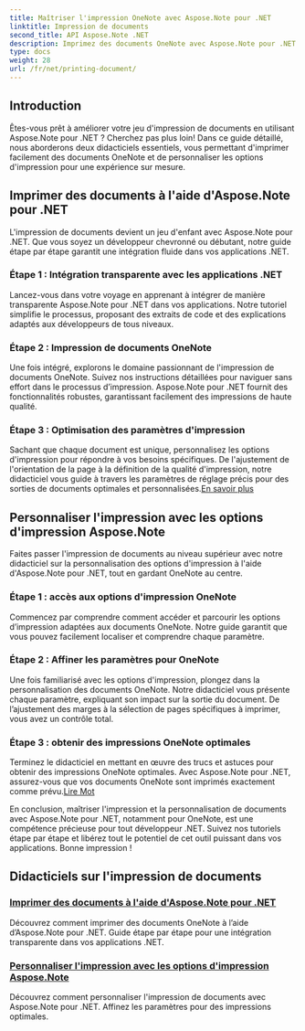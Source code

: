 ```yaml
---
title: Maîtriser l'impression OneNote avec Aspose.Note pour .NET
linktitle: Impression de documents
second_title: API Aspose.Note .NET
description: Imprimez des documents OneNote avec Aspose.Note pour .NET. Explorez une intégration transparente dans les applications .NET, personnalisez les options d'impression et libérez la puissance de l'impression de documents.
type: docs
weight: 28
url: /fr/net/printing-document/
---
```

## Introduction

Êtes-vous prêt à améliorer votre jeu d'impression de documents en utilisant Aspose.Note pour .NET ? Cherchez pas plus loin! Dans ce guide détaillé, nous aborderons deux didacticiels essentiels, vous permettant d'imprimer facilement des documents OneNote et de personnaliser les options d'impression pour une expérience sur mesure.

## Imprimer des documents à l'aide d'Aspose.Note pour .NET

L'impression de documents devient un jeu d'enfant avec Aspose.Note pour .NET. Que vous soyez un développeur chevronné ou débutant, notre guide étape par étape garantit une intégration fluide dans vos applications .NET.

### Étape 1 : Intégration transparente avec les applications .NET

Lancez-vous dans votre voyage en apprenant à intégrer de manière transparente Aspose.Note pour .NET dans vos applications. Notre tutoriel simplifie le processus, proposant des extraits de code et des explications adaptés aux développeurs de tous niveaux.

### Étape 2 : Impression de documents OneNote

Une fois intégré, explorons le domaine passionnant de l'impression de documents OneNote. Suivez nos instructions détaillées pour naviguer sans effort dans le processus d’impression. Aspose.Note pour .NET fournit des fonctionnalités robustes, garantissant facilement des impressions de haute qualité.

### Étape 3 : Optimisation des paramètres d'impression

Sachant que chaque document est unique, personnalisez les options d'impression pour répondre à vos besoins spécifiques. De l'ajustement de l'orientation de la page à la définition de la qualité d'impression, notre didacticiel vous guide à travers les paramètres de réglage précis pour des sorties de documents optimales et personnalisées.[En savoir plus](./print-documents/)

## Personnaliser l'impression avec les options d'impression Aspose.Note

Faites passer l'impression de documents au niveau supérieur avec notre didacticiel sur la personnalisation des options d'impression à l'aide d'Aspose.Note pour .NET, tout en gardant OneNote au centre.

### Étape 1 : accès aux options d'impression OneNote

Commencez par comprendre comment accéder et parcourir les options d’impression adaptées aux documents OneNote. Notre guide garantit que vous pouvez facilement localiser et comprendre chaque paramètre.

### Étape 2 : Affiner les paramètres pour OneNote

Une fois familiarisé avec les options d'impression, plongez dans la personnalisation des documents OneNote. Notre didacticiel vous présente chaque paramètre, expliquant son impact sur la sortie du document. De l’ajustement des marges à la sélection de pages spécifiques à imprimer, vous avez un contrôle total.

### Étape 3 : obtenir des impressions OneNote optimales

 Terminez le didacticiel en mettant en œuvre des trucs et astuces pour obtenir des impressions OneNote optimales. Avec Aspose.Note pour .NET, assurez-vous que vos documents OneNote sont imprimés exactement comme prévu.[Lire Mot](./customize-printing-options/)

En conclusion, maîtriser l'impression et la personnalisation de documents avec Aspose.Note pour .NET, notamment pour OneNote, est une compétence précieuse pour tout développeur .NET. Suivez nos tutoriels étape par étape et libérez tout le potentiel de cet outil puissant dans vos applications. Bonne impression !
## Didacticiels sur l'impression de documents
### [Imprimer des documents à l'aide d'Aspose.Note pour .NET](./print-documents/)
Découvrez comment imprimer des documents OneNote à l’aide d’Aspose.Note pour .NET. Guide étape par étape pour une intégration transparente dans vos applications .NET.
### [Personnaliser l'impression avec les options d'impression Aspose.Note](./customize-printing-options/)
Découvrez comment personnaliser l'impression de documents avec Aspose.Note pour .NET. Affinez les paramètres pour des impressions optimales.